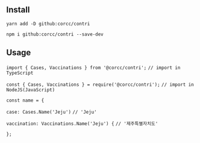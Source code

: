 ## Install

`yarn add -D github:corcc/contri`

`npm i github:corcc/contri --save-dev`

## Usage

`import { Cases, Vaccinations } from '@corcc/contri';`
`// import in TypeScript`

`const { Cases, Vaccinations } = require('@corcc/contri');`
`// import in NodeJS(JavaScript)`

`const name = {`

`case: Cases.Name('Jeju')`
`// 'Jeju'`

`vaccination: Vaccinations.Name('Jeju') {`
`// '제주특별자치도'`

`};`
